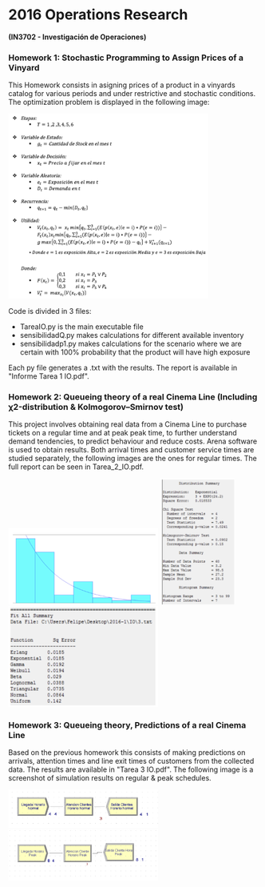 # 2016 Operations Research #
**(IN3702 - Investigación de Operaciones)**


### Homework 1: Stochastic Programming to Assign Prices of a Vinyard ###

This Homework consists in asigning prices of a product in a vinyards catalog for various periods and under restrictive and stochastic conditions. The optimization problem is displayed in the following image:

<img src="https://github.com/chris-guerra/University-Software-Projects/blob/main/2016%20Operations%20Research/1%20Stochastic%20programming/Img/problema.png" width="400" />

Code is divided in 3 files:
* TareaIO.py is the main executable file
* sensibilidadQ.py makes calculations for different available inventory
* sensibilidadp1.py makes calculations for the scenario where we are certain with 100% probability that the product will have high exposure

Each py file generates a .txt with the results. The report is available in "Informe Tarea 1 IO.pdf".

### Homework 2: Queueing theory of a real Cinema Line (Including χ2-distribution & Kolmogorov–Smirnov test) ###

This project involves obtaining real data from a Cinema Line to purchase tickets on a regular time and at peak peak time, to further understand demand tendencies, to predict behaviour and reduce costs. Arena software is used to obtain results. Both arrival times and customer service times are studied separately, the following images are the ones for regular times. The full report can be seen in Tarea_2_IO.pdf.

<img src="https://github.com/chris-guerra/University-Software-Projects/blob/main/2016%20Operations%20Research/2%20Queueing%20theory%20of%20a%20real%20Cinema%20Line/Img/1.png" width="300" /> <img src="https://github.com/chris-guerra/University-Software-Projects/blob/main/2016%20Operations%20Research/2%20Queueing%20theory%20of%20a%20real%20Cinema%20Line/Img/2.png" width="150" /> <img src="https://github.com/chris-guerra/University-Software-Projects/blob/main/2016%20Operations%20Research/2%20Queueing%20theory%20of%20a%20real%20Cinema%20Line/Img/3.png" width="300" />

### Homework 3: Queueing theory, Predictions of a real Cinema Line ###

Based on the previous homework this consists of making predictions on arrivals, attention times and line exit times of customers from the collected data. The results are available in "Tarea 3 IO.pdf". The following image is a screenshot of simulation results on regular & peak schedules.

<img src="https://github.com/chris-guerra/University-Software-Projects/blob/main/2016%20Operations%20Research/3%20Queueing%20theory%2C%20Predictions%20of%20a%20real%20Cinema%20Line/Img/Modelo%20Horario%20Normal.png" width="300" /> <img src="https://github.com/chris-guerra/University-Software-Projects/blob/main/2016%20Operations%20Research/3%20Queueing%20theory%2C%20Predictions%20of%20a%20real%20Cinema%20Line/Img/Modelo%20Horario%20Peak.png" width="300" />
